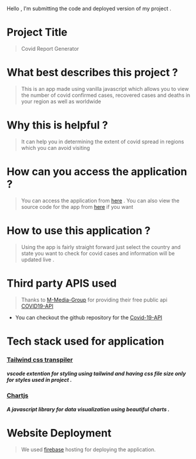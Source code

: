 Hello , I'm submitting the code and deployed version of my project .
# Project Title
<blockquote>Covid Report Generator</blockquote>

# What  best describes this project ? 
<blockquote>This is an app made using vanilla javascript which allows you to view the number of covid confirmed cases,  recovered cases and deaths in your region as well as worldwide</blockquote>

# Why this is helpful ?
<blockquote>It can help you in determining the extent of covid spread  in regions which you can avoid visiting</blockquote>

# How can you access the application ? 
<blockquote>You can access the application from <a href="https://covid-report-viewer-vanilla-js.web.app/" target="_blank">here</a> . You can also view the source code for the app from <a href="https://github.com/saurabhmehta1601/covid-report-generator" target="_blank">here</a> if you want</blockquote>

# How to use this application  ? 
<blockquote>Using the app is fairly straight forward just select the country and state you want to check for covid cases and information will be updated live .</blockquote>

# Third party APIS used 
<blockquote>Thanks to <a href="https://github.com/M-Media-Group/Covid-19-API">M-Media-Group</a> for providing their free public api <a href="https://covid-api.mmediagroup.fr/v1/cases"> COVID19-API</a> </blockquote>

* You can checkout the github repository for the <a href="https://github.com/M-Media-Group/Covid-19-API">Covid-19-API</a>
# Tech stack used for application

### <a href="https://marketplace.visualstudio.com/items?itemName=sudoaugustin.tailwindcss-transpiler">Tailwind css transpiler</a> 
##### vscode extention  for styling using tailwind and having css file size only for  styles used in project .

### <a href="https://www.chartjs.org/">Chartjs</a> 
##### A javascript library for data visualization using beautiful charts .


# Website Deployment 
<blockquote> We used <a href="firebase.google.com">firebase</a> hosting for deploying  the application.</blockquote>
